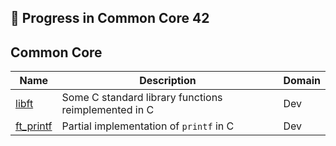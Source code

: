
## 🚀 Progress in Common Core 42

<!-- Tronc Commun -->

## Common Core

| Name                                                       | Description                                          | Domain |
| ---------------------------------------------------------- | ---------------------------------------------------- | ------ |
| [libft](https://github.com/dbouizem/libft)                 | Some C standard library functions reimplemented in C | Dev    |
| [ft\_printf](https://github.com/dbouizem/ft_printf)        | Partial implementation of `printf` in C              | Dev    |



